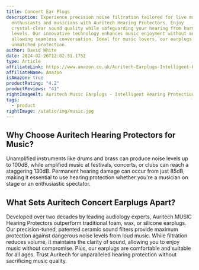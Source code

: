 ```yaml
---
title: Concert Ear Plugs
description: Experience precision noise filtration tailored for live music
  enthusiasts and musicians with Auritech Hearing Protectors. Enjoy
  crystal-clear sound quality while safeguarding your hearing from harmful noise
  levels. Our innovative technology enhances music enjoyment without muffling,
  allowing seamless conversation. Ideal for music lovers, our earplugs provide
  unmatched protection.
author: David White
date: 2024-02-26T12:02:31.175Z
type: Article
affiliateLink: https://www.amazon.co.uk/Auritech-Earplugs-Intelligent-Hearing-Protection/dp/B00DEJDAZQ?maas=maas_adg_B4BC438E3258C0E4687516CF93C21EE1_afap_abs&ref_=aa_maas&tag=maas
affiliateName: Amazon
isAmazon: true
productRating: "4.2"
productReviews: "41"
rightImageAlt: Auritech Music Earplugs - Intelligent Hearing Protection for music lovers
tags:
  - product
rightImage: /static/img/music.jpg
---
```

## Why Choose Auritech Hearing Protectors for Music?

Unamplified instruments like drums and brass can produce noise levels up to 100dB, while amplified music at festivals, concerts, or clubs can reach a staggering 130dB. Permanent hearing damage can occur from just 85dB, making it essential to use hearing protection whether you're a musician on stage or an enthusiastic spectator.

## What Sets Auritech Concert Earplugs Apart?

Developed over two decades by leading audiology experts, Auritech MUSIC Hearing Protectors outperform traditional foam, wax, or silicone earplugs. Our precision-tuned, patented ceramic sound filters provide maximum protection against dangerous noise levels from loud music. While filtration reduces volume, it maintains the clarity of sound, allowing you to enjoy music without compromise. Plus, our earplugs are comfortable and suitable for all ages. Trust Auritech for unparalleled hearing protection without sacrificing music quality.
